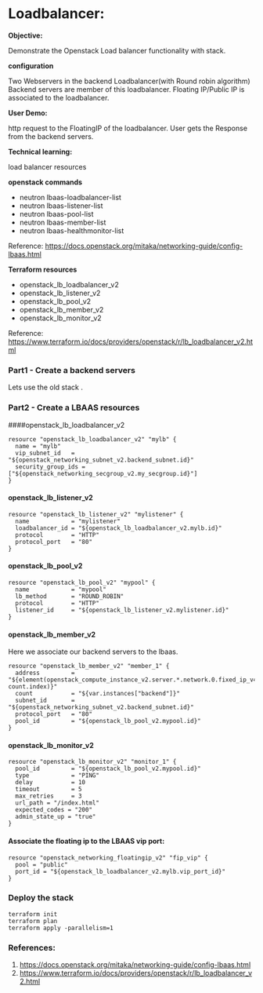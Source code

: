 # Loadbalancer:

**Objective:**

Demonstrate the Openstack Load balancer functionality with stack.

**configuration**

Two Webservers in the backend
Loadbalancer(with Round robin algorithm)
Backend servers are member of this loadbalancer.
Floating IP/Public IP is associated to the loadbalancer.

**User Demo:**

http request to the FloatingIP of the loadbalancer. User gets the Response from the backend servers.


**Technical learning:**

load balancer resources


**openstack commands**

- neutron lbaas-loadbalancer-list
- neutron lbaas-listener-list
- neutron lbaas-pool-list
- neutron lbaas-member-list
- neutron lbaas-healthmonitor-list

Reference:
https://docs.openstack.org/mitaka/networking-guide/config-lbaas.html


**Terraform resources**

- openstack_lb_loadbalancer_v2
- openstack_lb_listener_v2
- openstack_lb_pool_v2
- openstack_lb_member_v2
- openstack_lb_monitor_v2

Reference:
https://www.terraform.io/docs/providers/openstack/r/lb_loadbalancer_v2.html






### Part1 - Create a backend servers 

Lets use the old stack .


### Part2 - Create a LBAAS resources


####openstack_lb_loadbalancer_v2


```
resource "openstack_lb_loadbalancer_v2" "mylb" {
  name = "mylb"
  vip_subnet_id   = "${openstack_networking_subnet_v2.backend_subnet.id}"
  security_group_ids = ["${openstack_networking_secgroup_v2.my_secgroup.id}"]
}

```


#### openstack_lb_listener_v2


```
resource "openstack_lb_listener_v2" "mylistener" {
  name            = "mylistener"
  loadbalancer_id = "${openstack_lb_loadbalancer_v2.mylb.id}"
  protocol        = "HTTP"
  protocol_port   = "80"
}
```




#### openstack_lb_pool_v2


```
resource "openstack_lb_pool_v2" "mypool" {
  name            = "mypool"
  lb_method       = "ROUND_ROBIN"
  protocol        = "HTTP"
  listener_id     = "${openstack_lb_listener_v2.mylistener.id}"
}
```


#### openstack_lb_member_v2

Here we associate our backend servers to the lbaas.

```
resource "openstack_lb_member_v2" "member_1" {
  address         = "${element(openstack_compute_instance_v2.server.*.network.0.fixed_ip_v4, count.index)}"
  count           = "${var.instances["backend"]}"
  subnet_id       = "${openstack_networking_subnet_v2.backend_subnet.id}"
  protocol_port   = "80"
  pool_id         = "${openstack_lb_pool_v2.mypool.id}"
}
```

#### openstack_lb_monitor_v2



```
resource "openstack_lb_monitor_v2" "monitor_1" {
  pool_id         = "${openstack_lb_pool_v2.mypool.id}"
  type            = "PING"
  delay           = 10
  timeout         = 5
  max_retries     = 3
  url_path = "/index.html"
  expected_codes = "200"
  admin_state_up = "true"
}
```


#### Associate the floating ip to the LBAAS vip port:

```
resource "openstack_networking_floatingip_v2" "fip_vip" {
  pool = "public"
  port_id = "${openstack_lb_loadbalancer_v2.mylb.vip_port_id}"
}
```


### Deploy the stack

```
terraform init
terraform plan
terraform apply -parallelism=1
```



### References:

1. https://docs.openstack.org/mitaka/networking-guide/config-lbaas.html
2. https://www.terraform.io/docs/providers/openstack/r/lb_loadbalancer_v2.html

